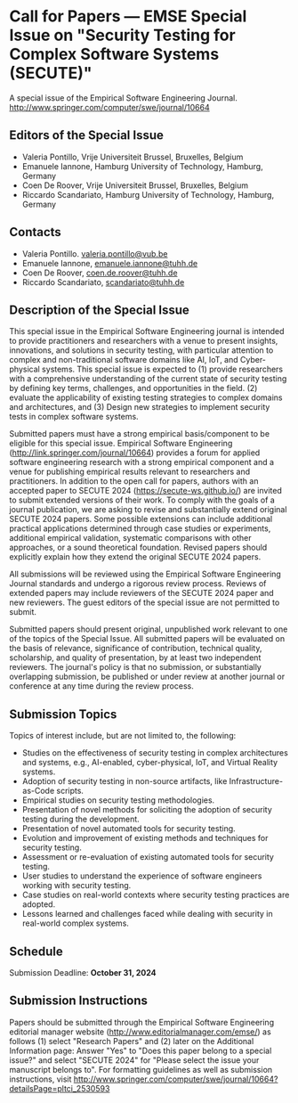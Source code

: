 # Call for Papers ― EMSE Special Issue on "Security Testing for Complex Software Systems (SECUTE)"

A special issue of the Empirical Software Engineering Journal. http://www.springer.com/computer/swe/journal/10664

## Editors of the Special Issue

- Valeria Pontillo, Vrije Universiteit Brussel, Bruxelles, Belgium
- Emanuele Iannone, Hamburg University of Technology, Hamburg, Germany
- Coen De Roover, Vrije Universiteit Brussel, Bruxelles, Belgium
- Riccardo Scandariato, Hamburg University of Technology, Hamburg, Germany

## Contacts

- Valeria Pontillo. valeria.pontillo@vub.be
- Emanuele Iannone, emanuele.iannone@tuhh.de 
- Coen De Roover, coen.de.roover@tuhh.de 
- Riccardo Scandariato, scandariato@tuhh.de

## Description of the Special Issue

This special issue in the Empirical Software Engineering journal is intended to provide practitioners and researchers with a venue to present insights, innovations, and solutions in security testing, with particular attention to complex and non-traditional software domains like AI, IoT, and Cyber-physical systems. This special issue is expected to (1) provide researchers with a comprehensive understanding of the current state of security testing by defining key terms, challenges, and opportunities in the field. (2) evaluate the applicability of existing testing strategies to complex domains and architectures, and (3) Design new strategies to implement security tests in complex software systems.

Submitted papers must have a strong empirical basis/component to be eligible for this special issue. Empirical Software Engineering (http://link.springer.com/journal/10664) provides a forum for applied software engineering research with a strong empirical component and a venue for publishing empirical results relevant to researchers and practitioners. In addition to the open call for papers, authors with an accepted paper to SECUTE 2024 (https://secute-ws.github.io/) are invited to submit extended versions of their work. To comply with the goals of a journal publication, we are asking to revise and substantially extend original SECUTE 2024 papers. Some possible extensions can include additional practical applications determined through case studies or experiments, additional empirical validation, systematic comparisons with other approaches, or a sound theoretical foundation. Revised papers should explicitly explain how they extend the original SECUTE 2024 papers.

All submissions will be reviewed using the Empirical Software Engineering Journal standards and undergo a rigorous review process. Reviews of extended papers may include reviewers of the SECUTE 2024 paper and new reviewers. The guest editors of the special issue are not permitted to submit.

Submitted papers should present original, unpublished work relevant to one of the topics of the Special Issue. All submitted papers will be evaluated on the basis of relevance, significance of contribution, technical quality, scholarship, and quality of presentation, by at least two independent reviewers. The journal's policy is that no submission, or substantially overlapping submission, be published or under review at another journal or conference at any time during the review process.

## Submission Topics

Topics of interest include, but are not limited to, the following:

- Studies on the effectiveness of security testing in complex architectures and systems, e.g., AI-enabled, cyber-physical, IoT, and Virtual Reality systems.
- Adoption of security testing in non-source artifacts, like Infrastructure-as-Code scripts.
- Empirical studies on security testing methodologies.
- Presentation of novel methods for soliciting the adoption of security testing during the development.
- Presentation of novel automated tools for security testing.
- Evolution and improvement of existing methods and techniques for security testing.
- Assessment or re-evaluation of existing automated tools for security testing.
- User studies to understand the experience of software engineers working with security testing.
- Case studies on real-world contexts where security testing practices are adopted.
- Lessons learned and challenges faced while dealing with security in real-world complex systems.

## Schedule

Submission Deadline: **October 31, 2024**

## Submission Instructions

Papers should be submitted through the Empirical Software Engineering editorial manager website (http://www.editorialmanager.com/emse/) as follows (1) select "Research Papers" and (2) later on the Additional Information page: Answer "Yes" to "Does this paper belong to a special issue?" and select "SECUTE 2024" for "Please select the issue your manuscript belongs to". For formatting guidelines as well as submission instructions, visit http://www.springer.com/computer/swe/journal/10664?detailsPage=pltci_2530593

